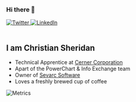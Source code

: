 ### Hi there 👋

<div align="left">
  <a href="https://twitter.com/sevarcsoft">
    <img
      src="https://img.shields.io/twitter/follow/sevarcsoft?label=Twitter&logo=twitter&style=flat-square&color=1da1f2&logoColor=ffffff"
      alt="Twitter"
    />
  </a>
  <a href="https://www.linkedin.com/in/christian-sheridan/">
    <img
      src="https://img.shields.io/static/v1?logo=linkedin&style=flat-square&color=0072b1&label=LinkedIn&message=%E2%98%86"
      alt="LinkedIn"
    />
  </a>
</div>

<br>

## I am Christian Sheridan

- Technical Apprentice at [Cerner Corporation](https://www.cerner.com/)
- Apart of the PowerChart & Info Exchange team
- Owner of [Sevarc Software](https://sevarcsoft.com)
- Loves a freshly brewed cup of coffee

![Metrics](https://github.com/my-github-user/my-github-user/blob/master/github-metrics.svg)
